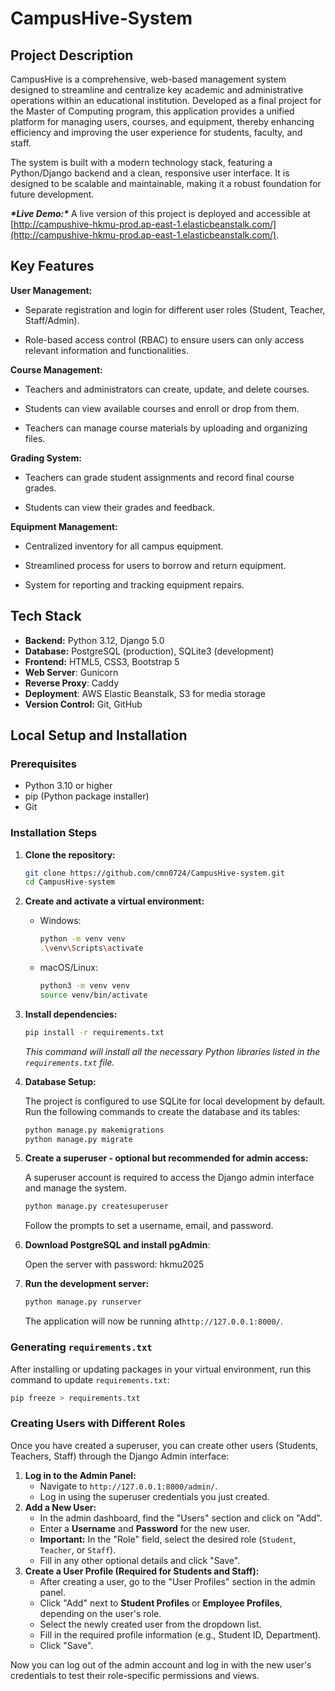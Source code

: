 # CampusHive-System
## Project Description
CampusHive is a comprehensive, web-based management system designed to streamline and centralize key academic and administrative operations within an educational institution. Developed as a final project for the Master of Computing program, this application provides a unified platform for managing users, courses, and equipment, thereby enhancing efficiency and improving the user experience for students, faculty, and staff.

The system is built with a modern technology stack, featuring a Python/Django backend and a clean, responsive user interface. It is designed to be scalable and maintainable, making it a robust foundation for future development.

***\*Live Demo:\**** A live version of this project is deployed and accessible at [http://campushive-hkmu-prod.ap-east-1.elasticbeanstalk.com/](http://campushive-hkmu-prod.ap-east-1.elasticbeanstalk.com/).


## Key Features
**User Management:**

- Separate registration and login for different user roles (Student, Teacher, Staff/Admin).

- Role-based access control (RBAC) to ensure users can only access relevant information and functionalities.

**Course Management:**

- Teachers and administrators can create, update, and delete courses.

- Students can view available courses and enroll or drop from them.

- Teachers can manage course materials by uploading and organizing files.

**Grading System:**

- Teachers can grade student assignments and record final course grades.

- Students can view their grades and feedback.

**Equipment Management:**

- Centralized inventory for all campus equipment.

-  Streamlined process for users to borrow and return equipment.

- System for reporting and tracking equipment repairs.

## Tech Stack
*   **Backend:** Python 3.12, Django 5.0
*   **Database:** PostgreSQL (production), SQLite3 (development)
*   **Frontend:** HTML5, CSS3, Bootstrap 5
*   **Web Server**: Gunicorn
*   **Reverse Proxy**: Caddy
*   **Deployment**: AWS Elastic Beanstalk, S3 for media storage
*   **Version Control:** Git, GitHub
## Local Setup and Installation
### Prerequisites

*   Python 3.10 or higher
*   pip (Python package installer)
*   Git
### Installation Steps
1. **Clone the repository:**

   ```bash
   git clone https://github.com/cmn0724/CampusHive-system.git
   cd CampusHive-system
   ```

2. **Create and activate a virtual environment:**

   *   Windows:
       ```bash
       python -m venv venv
       .\venv\Scripts\activate
       ```
   *   macOS/Linux:
       ```bash
       python3 -m venv venv
       source venv/bin/activate
       ```

3. **Install dependencies:**

   ```bash
   pip install -r requirements.txt
   ```
   *This command will install all the necessary Python libraries listed in the `requirements.txt` file.*

4. **Database Setup:**

   The project is configured to use SQLite for local development by default. Run the following commands to create the database and its tables:

   ```bash
   python manage.py makemigrations
   python manage.py migrate
   ```

5. **Create a superuser - optional but recommended for admin access:**

   A superuser account is required to access the Django admin interface and manage the system.

   ```bash
   python manage.py createsuperuser
   ```

   Follow the prompts to set a username, email, and password.

6. **Download PostgreSQL and install pgAdmin**:

   Open the server with password: hkmu2025

7. **Run the development server:**

   ```bash
   python manage.py runserver
   ```
   The application will now be running at`http://127.0.0.1:8000/`. 
### Generating `requirements.txt`
After installing or updating packages in your virtual environment, run this command to update `requirements.txt`:
```bash
pip freeze > requirements.txt
```

### Creating Users with Different Roles

Once you have created a superuser, you can create other users (Students, Teachers, Staff) through the Django Admin interface:

1. **Log in to the Admin Panel:**
   - Navigate to `http://127.0.0.1:8000/admin/`.
   - Log in using the superuser credentials you just created.
2. **Add a New User:**
   - In the admin dashboard, find the "Users" section and click on "Add".
   - Enter a **Username** and **Password** for the new user.
   - **Important:** In the "Role" field, select the desired role (`Student`, `Teacher`, or `Staff`).
   - Fill in any other optional details and click "Save".
3. **Create a User Profile (Required for Students and Staff):**
   - After creating a user, go to the "User Profiles" section in the admin panel.
   - Click "Add" next to **Student Profiles** or **Employee Profiles**, depending on the user's role.
   - Select the newly created user from the dropdown list.
   - Fill in the required profile information (e.g., Student ID, Department).
   - Click "Save".

Now you can log out of the admin account and log in with the new user's credentials to test their role-specific permissions and views.
